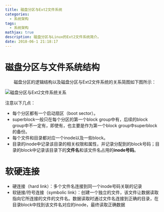 ```yaml
---
title: 磁盘分区与Ext2文件系统
categories:
  - 系统架构
tags:
  - 系统架构
mathjax: true
description: 磁盘分区与Linux的Ext2文件系统简介。
date: 2018-06-1 21:18:17
---
```


# 磁盘分区与文件系统结构
&emsp;&emsp;磁盘分区的逻辑结构以及磁盘分区与Ext2文件系统的关系简图如下图所示：

![磁盘分区与Ext2文件系统关系][1]  

注意以下几点：  
  * 每个分区都有一个启动扇区（boot sector）。  
  * superblock一般只在每个分区的第一个block group中有，后续的block group中不一定有，即使有，也主要是作为第一个block group中superblock的备份。
  * 每个文件和目录都对应一个inode以及一些block。
  * 目录的inode中记录该目录的相关权限和属性，并记录分配到的block号码；目录的block中记录该目录下的**文件名**和该文件名占用的**inode号码**。  
 
# 软硬连接  

  * 硬连接（hard link）：多个文件名连接到同一个inode号码关联的记录
  * 软链接/符号连接（symbolic link）：创建一个独立的文件，该文件让数据读取指向它所连接的文件的文件名。数据读取时通过文件名连接到正确的目录，在目录block中找到该文件名对应的inode，最终读取正确数据

[1]:http://odnk9as2f.bkt.clouddn.com/%E7%A3%81%E7%9B%98%E5%88%86%E5%8C%BA%E4%B8%8EExt2%E6%96%87%E4%BB%B6%E7%B3%BB%E7%BB%9F1.png